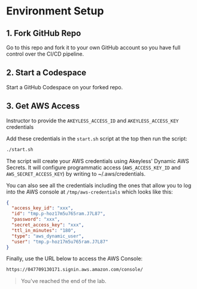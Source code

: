 # Environment Setup

## 1. Fork GitHub Repo

Go to this repo and fork it to your own GitHub account so you have full control over the CI/CD pipeline.

## 2. Start a Codespace

Start a GitHub Codespace on your forked repo.

## 3. Get AWS Access

Instructor to provide the `AKEYLESS_ACCESS_ID` and `AKEYLESS_ACCESS_KEY` credentials

Add these credentials in the `start.sh` script at the top then run the script:

```bash
./start.sh
```

The script will create your AWS credentials using Akeyless' Dynamic AWS Secrets. It will configure programmatic access (`AWS_ACCESS_KEY_ID` and `AWS_SECRET_ACCESS_KEY`) by writing to ~/.aws/credentials.

You can also see all the credentials including the ones that allow you to log into the AWS console at `/tmp/aws-credentials` which looks like this:

```json
{
  "access_key_id": "xxx",
  "id": "tmp.p-hoz17m5u765ram.J7L87",
  "password": "xxx",
  "secret_access_key": "xxx",
  "ttl_in_minutes": "180",
  "type": "aws_dynamic_user",
  "user": "tmp.p-hoz17m5u765ram.J7L87"
}
```

Finally, use the URL below to access the AWS Console:

```bash
https://047709130171.signin.aws.amazon.com/console/
```

> You've reached the end of the lab.